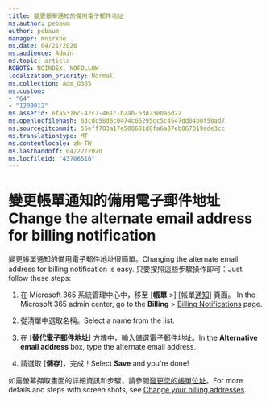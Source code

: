 ```yaml
---
title: 變更帳單通知的備用電子郵件地址
ms.author: pebaum
author: pebaum
manager: mnirkhe
ms.date: 04/21/2020
ms.audience: Admin
ms.topic: article
ROBOTS: NOINDEX, NOFOLLOW
localization_priority: Normal
ms.collection: Adm_O365
ms.custom:
- "64"
- "1200012"
ms.assetid: efa5316c-42c7-461c-b2ab-53d23e0a6d22
ms.openlocfilehash: 63cdc58d6c0474c66295cc5c4547dd04b0f50ad7
ms.sourcegitcommit: 55eff703a17e500681d8fa6a87eb067019ade3cc
ms.translationtype: MT
ms.contentlocale: zh-TW
ms.lasthandoff: 04/22/2020
ms.locfileid: "43706516"
---
```

# <a name="change-the-alternate-email-address-for-billing-notification"></a><span data-ttu-id="6daba-102">變更帳單通知的備用電子郵件地址</span><span class="sxs-lookup"><span data-stu-id="6daba-102">Change the alternate email address for billing notification</span></span>

<span data-ttu-id="6daba-103">變更帳單通知的備用電子郵件地址很簡單。</span><span class="sxs-lookup"><span data-stu-id="6daba-103">Changing the alternate email address for billing notification is easy.</span></span> <span data-ttu-id="6daba-104">只要按照這些步驟操作即可：</span><span class="sxs-lookup"><span data-stu-id="6daba-104">Just follow these steps:</span></span>
  
1. <span data-ttu-id="6daba-105">在 Microsoft 365 系統管理中心中，移至 [**帳單** \>] [帳單[通知](https://go.microsoft.com/fwlink/p/?linkid=853212)] 頁面。  </span><span class="sxs-lookup"><span data-stu-id="6daba-105">In the Microsoft 365 admin center, go to the **Billing** \>  [Billing Notifications](https://go.microsoft.com/fwlink/p/?linkid=853212) page.</span></span>

2. <span data-ttu-id="6daba-106">從清單中選取名稱。</span><span class="sxs-lookup"><span data-stu-id="6daba-106">Select a name from the list.</span></span>

3. <span data-ttu-id="6daba-107">在 [**替代電子郵件地址**] 方塊中，輸入備選電子郵件地址。</span><span class="sxs-lookup"><span data-stu-id="6daba-107">In the **Alternative email address** box, type the alternate email address.</span></span>

4. <span data-ttu-id="6daba-108">請選取 [**儲存**]，完成！</span><span class="sxs-lookup"><span data-stu-id="6daba-108">Select **Save** and you're done!</span></span>

<span data-ttu-id="6daba-109">如需螢幕擷取畫面的詳細資訊和步驟，請參閱[變更您的帳單位址](https://docs.microsoft.com/office365/admin/subscriptions-and-billing/change-your-billing-addresses)。</span><span class="sxs-lookup"><span data-stu-id="6daba-109">For more details and steps with screen shots, see [Change your billing addresses](https://docs.microsoft.com/office365/admin/subscriptions-and-billing/change-your-billing-addresses).</span></span>
  